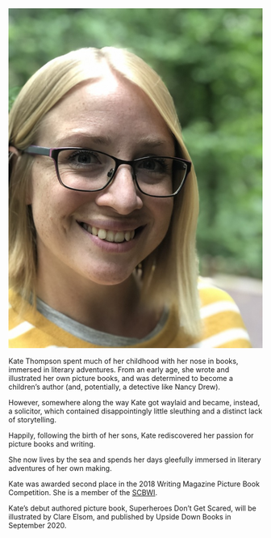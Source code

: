 <picture class="background">
  <source srcset="/assets/images/kate-thompson-photo.webp" type="image/webp">
  <source srcset="/assets/images/kate-thompson-photo.jpg" type="image/jpeg">
  <img src="/assets/images/kate-thompson-photo.jpg" alt="Kate Thompson" class="float-left pl-0 col-md-3 col-6">
</picture>

Kate Thompson spent much of her childhood with her nose in books, immersed in literary adventures. From an early age, she wrote and illustrated her own picture books, and was determined to become a children’s author (and, potentially, a detective like Nancy Drew).

However, somewhere along the way Kate got waylaid and became, instead, a solicitor, which contained disappointingly little sleuthing and a distinct lack of storytelling.

Happily, following the birth of her sons, Kate rediscovered her passion for picture books and writing.

She now lives by the sea and spends her days gleefully immersed in literary adventures of her own making.

Kate was awarded second place in the 2018 Writing Magazine Picture Book Competition. She is a member of the <a href="https://www.scbwi.org/" title="Society of Children's Book Writers and Illustrators">SCBWI</a>.

Kate’s debut authored picture book, Superheroes Don’t Get Scared, will be illustrated by Clare Elsom, and published by Upside Down Books in September 2020.
